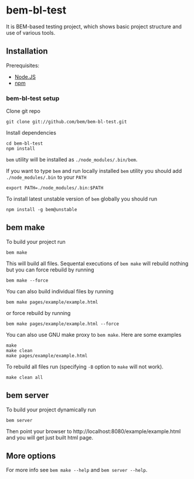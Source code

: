 # bem-bl-test

It is BEM-based testing project, which shows basic project structure and use of various tools.

## Installation

Prerequisites:

* [Node.JS](http://nodejs.org)
* [npm](http://npmjs.org)

### bem-bl-test setup

Clone git repo

    git clone git://github.com/bem/bem-bl-test.git

Install dependencies

    cd bem-bl-test
    npm install

`bem` utility will be installed as `./node_modules/.bin/bem`.

If you want to type `bem` and run locally installed `bem` utility you should add `./node_modules/.bin` to your `PATH`

    export PATH=./node_modules/.bin:$PATH

To install latest unstable version of `bem` globally you should run

    npm install -g bem@unstable

## bem make

To build your project run

    bem make

This will build all files. Sequental executions of `bem make` will rebuild nothing but you can force rebuild by running

    bem make --force

You can also build individual files by running

    bem make pages/example/example.html

or force rebuild by running

    bem make pages/example/example.html --force

You can also use GNU make proxy to `bem make`. Here are some examples

    make
    make clean
    make pages/example/example.html

To rebuild all files run (specifying `-B` option to `make` will not work).

    make clean all

## bem server

To build your project dynamically run

    bem server

Then point your browser to http://localhost:8080/example/example.html and you will get just built html page.

## More options

For more info see `bem make --help` and `bem server --help`.
